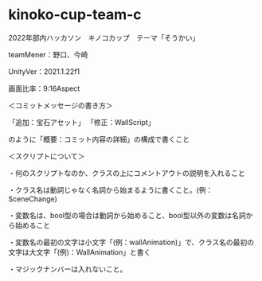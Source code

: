 # kinoko-cup-team-c
2022年部内ハッカソン　キノコカップ　テーマ「そうかい」

teamMener：野口、今崎


UnityVer：2021.1.22f1

画面比率：9:16Aspect



＜コミットメッセージの書き方＞
　
 
「追加：宝石アセット」
「修正：WallScript」

のように「概要：コミット内容の詳細」の構成で書くこと



＜スクリプトについて＞

・何のスクリプトなのか、クラスの上にコメントアウトの説明を入れること

・クラス名は動詞じゃなく名詞から始まるように書くこと。(例：SceneChange)

・変数名は、bool型の場合は動詞から始めること、bool型以外の変数は名詞から始めること

・変数名の最初の文字は小文字「(例：wallAnimation)」で、クラス名の最初の文字は大文字「(例)：WallAnimation」と書く

・マジックナンバーは入れないこと。
